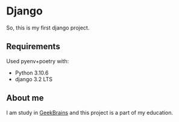 # Django
So, this is my first django project. 

## Requirements
Used pyenv+poetry with:
* Python 3.10.6
* django 3.2 LTS

## About me
I am study in [GeekBrains](https://gb.ru) and this project is a part of my education.
